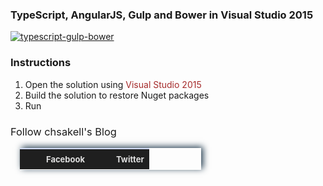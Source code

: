 <h3>TypeScript, AngularJS, Gulp and Bower in Visual Studio 2015</h3>
<a href="http://chsakell.com/2015/09/19/typescript-angularjs-gulp-and-bower-in-visual-studio-2015/" target="_blank"><img src="https://chsakell.files.wordpress.com/2015/09/typescript-gulp-bower.png?w=700" alt="typescript-gulp-bower" class="alignnone size-full wp-image-3618"></a>
<h3>Instructions</h3>
<ol>
<li>Open the solution using <span style="color:brown">Visual Studio 2015</li>
<li>Build the solution to restore Nuget packages</li>
<li>Run</li>
</ol>

<h3 style="font-weight:normal;">Follow chsakell's Blog</h3>
<table id="gradient-style" style="box-shadow:3px -2px 10px #1F394C;font-size:12px;margin:15px;width:290px;text-align:left;border-collapse:collapse;" summary="">
<thead>
<tr>
<th style="width:130px;font-size:13px;font-weight:bold;padding:8px;background:#1F1F1F repeat-x;border-top:2px solid #d3ddff;border-bottom:1px solid #fff;color:#E0E0E0;" align="center" scope="col">Facebook</th>
<th style="font-size:13px;font-weight:bold;padding:8px;background:#1F1F1F repeat-x;border-top:2px solid #d3ddff;border-bottom:1px solid #fff;color:#E0E0E0;" align="center" scope="col">Twitter</th>
</tr>
</thead>
</table>
